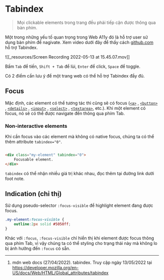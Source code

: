 # Tabindex

> Mọi clickable elements trong trang đều phải tiếp cận được thông qua bàn phím.

Một trong những yếu tố quan trọng trong Web A11y đó là hỗ trợ user sử dụng bàn phím để nagivate. Xem video dưới đây để
thấy cách [github.com](github.com) hỗ trợ Tabindex.

![[_resources/Screen Recording 2022-05-13 at 15.45.07.mov]]

Bấm `Tab` để tiến, `Shift + Tab` để lùi, `Enter` để click, `Space` để toggle.

Có 2 điểm cần lưu ý để một trang web có thể hỗ trợ Tabindex đầy đủ.

## Focus

Mặc định, các element có thể tương tác thì cũng sẽ có
focus ([`<a>`](https://developer.mozilla.org/en-US/docs/Web/HTML/Element/a)
, [`<button>`](https://developer.mozilla.org/en-US/docs/Web/HTML/Element/button)
, [`<details>`](https://developer.mozilla.org/en-US/docs/Web/HTML/Element/details)
, [`<input>`](https://developer.mozilla.org/en-US/docs/Web/HTML/Element/input)
, [`<select>`](https://developer.mozilla.org/en-US/docs/Web/HTML/Element/select)
, [`<textarea>`](https://developer.mozilla.org/en-US/docs/Web/HTML/Element/textarea), etc.). Khi một element có focus,
nó sẽ có thể được navigate đến thông qua phím Tab.

### Non-interactive elements

Khi cần focus vào các element mà không có native focus, chúng ta có thể thêm attribute `tabindex="0"`.

```html

<div class="my-element" tabindex="0">
    Focusable element.
</div>
```

`tabindex` có thể nhận nhiều giá trị khác nhau, đọc thêm tại đường link dưới foot note.

## Indication (chỉ thị)

Sử dụng pseudo-selector `:focus-visible` để highlight element đang được focus.

```css
.my-element:focus-visible {
    outline:2px solid #5050ff;
}
```

Khác với `:focus`, `:focus-visible` chỉ hiển thị khi element được focus thông qua phím Tab, vì vậy chúng ta có thể
styling cho trạng thái này mà không lo bị ảnh hưởng đến `:focus` có sẵn.

---

1. mdn web docs (27/04/2022). tabindex. Truy cập ngày 13/05/2022
   tại https://developer.mozilla.org/en-US/docs/Web/HTML/Global_attributes/tabindex